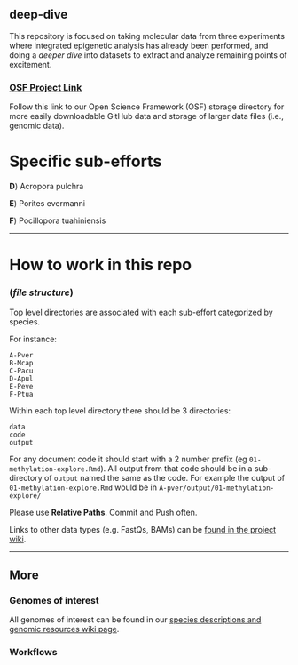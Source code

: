  ## deep-dive

This repository is focused on taking molecular data from three experiments where integrated epigenetic analysis has already been performed, and doing a _deeper dive_ into datasets to extract and analyze remaining points of excitement.

### [OSF Project Link](https://osf.io/aw53f/)

Follow this link to our Open Science Framework (OSF) storage directory for more easily downloadable GitHub data and storage of larger data files (i.e., genomic data).

# Specific sub-efforts


**D**) Acropora pulchra

**E**) Porites evermanni

**F**) Pocillopora tuahiniensis

---


# How to work in this repo
### (_file structure_)

Top level directories are associated with each sub-effort categorized by species.

For instance:

```
A-Pver
B-Mcap
C-Pacu
D-Apul
E-Peve
F-Ptua
```

Within each top level directory there should be 3 directories: 

```
data
code
output
```

For any document code it should start with a 2 number prefix (eg `01-methylation-explore.Rmd`). All output from that code should be in a sub-directory of `output` named the same as the code. For example the output of `01-methylation-explore.Rmd` would be in `A-pver/output/01-methylation-explore/`

Please use **Relative Paths**. Commit and Push often. 

Links to other data types (e.g. FastQs, BAMs) can be [found in the project wiki](https://github.com/urol-e5/deep-dive/wiki).

---

## More

### Genomes of interest

All genomes of interest can be found in our [species descriptions and genomic resources wiki page](https://github.com/urol-e5/deep-dive/wiki/Species-Characteristics-and-Genomic-Resources).

### Workflows


